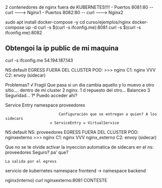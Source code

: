 2 contenedores de nginx fuera de KUBERNETES!!!!
    - Puertos 8081:80 -- curl ---> Nginx1
    - Puertos 8082:80 -- curl ---> Nginx2
    
sudo apt install docker-compose -y
cd curso/ejemplos/nginx
docker-compose up -d
curl -s $(curl -s ifconfig.me):8081
curl -s $(curl -s ifconfig.me):8082

## Obtengoi la ip public de mi maquina
curl -s ifconfig.me
54.194.187.143


NS:default                                   EGRESS                    FUERA DEL CLUSTER
   POD:                                       >>>                          nginx
   C1: nginx
        VVV 
   C2: envoy (sidecar)


Problemas?
 √ Fragil
    Que pasa si un dia cambia aquello y lo muevo a otro sitio.... dentro de mi cluster
    2 nginx. 1 d repuesto del otro... Balanceo 
    3 Seguridad... 1º Puedo acceder ahi?
    
Service Entry
    namespace proveedores
    
                            Configuración que se entregan a quien? A los sidecars
                        = ServiceEntry = VirtualService
NS:default             NS: proveedores                      EGRESS                    FUERA DEL CLUSTER
   POD:                  nginxexterno                         >>>                          nginx
   C1: nginx
        VVV nginx_externo
   C2: envoy (sidecar)
   
Que no se te olvide activar la inyeccion automatica de sidecars en el ns: proveedores
    Seguro? pa' que?
    
    La salida por el egress
    
    

servicio de kubernetes
namespace frontend  -> namespace backend


nginx(interno) curl nginxexterno:8081 CONTESTE